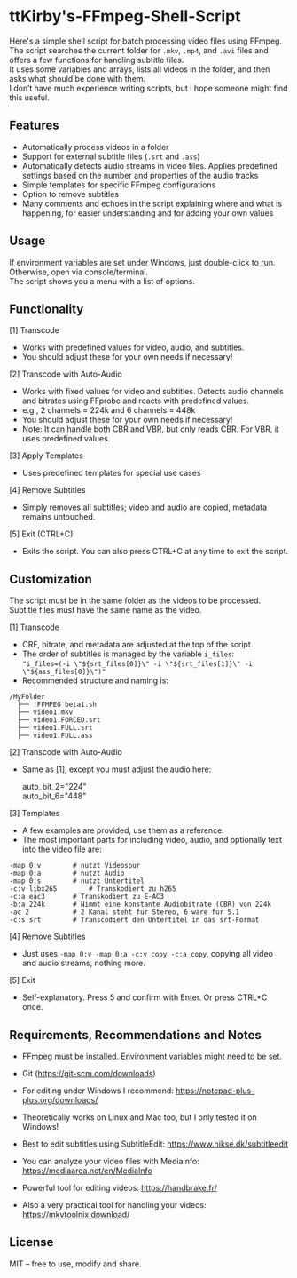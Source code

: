 # ttKirby's-FFmpeg-Shell-Script

Here's a simple shell script for batch processing video files using FFmpeg.  
The script searches the current folder for `.mkv`, `.mp4`, and `.avi` files and offers a few functions for handling subtitle files.  
It uses some variables and arrays, lists all videos in the folder, and then asks what should be done with them.  
I don’t have much experience writing scripts, but I hope someone might find this useful.

## Features

- Automatically process videos in a folder
- Support for external subtitle files (`.srt` and `.ass`)
- Automatically detects audio streams in video files. Applies predefined settings based on the number and properties of the audio tracks
- Simple templates for specific FFmpeg configurations
- Option to remove subtitles
- Many comments and echoes in the script explaining where and what is happening, for easier understanding and for adding your own values

## Usage

If environment variables are set under Windows, just double-click to run. Otherwise, open via console/terminal.  
The script shows you a menu with a list of options.

## Functionality

[1] Transcode  
- Works with predefined values for video, audio, and subtitles.  
- You should adjust these for your own needs if necessary!

[2] Transcode with Auto-Audio  
- Works with fixed values for video and subtitles. Detects audio channels and bitrates using FFprobe and reacts with predefined values.  
- e.g., 2 channels = 224k and 6 channels = 448k  
- You should adjust these for your own needs if necessary!  
- Note: It can handle both CBR and VBR, but only reads CBR. For VBR, it uses predefined values.

[3] Apply Templates  
- Uses predefined templates for special use cases

[4] Remove Subtitles  
- Simply removes all subtitles; video and audio are copied, metadata remains untouched.

[5] Exit (CTRL+C)  
- Exits the script. You can also press CTRL+C at any time to exit the script.

## Customization

The script must be in the same folder as the videos to be processed.  
Subtitle files must have the same name as the video.

[1] Transcode  
- CRF, bitrate, and metadata are adjusted at the top of the script.  
- The order of subtitles is managed by the variable `i_files`:  
  `"i_files=(-i \"${srt_files[0]}\" -i \"${srt_files[1]}\" -i \"${ass_files[0]}\")"`  
- Recommended structure and naming is:

```
/MyFolder
  ├── !FFMPEG beta1.sh
  ├── video1.mkv
  ├── video1.FORCED.srt
  ├── video1.FULL.srt
  ├── video1.FULL.ass
```

[2] Transcode with Auto-Audio  
- Same as [1], except you must adjust the audio here:

    auto_bit_2="224"  
    auto_bit_6="448"

[3] Templates  
- A few examples are provided, use them as a reference.  
- The most important parts for including video, audio, and optionally text into the video file are:


```
-map 0:v		# nutzt Videospur
-map 0:a		# nutzt Audio
-map 0:s 		# nutzt Untertitel
-c:v libx265	    # Transkodiert zu h265
-c:a eac3		# Transkodiert zu E-AC3
-b:a 224k		# Nimmt eine konstante Audiobitrate (CBR) von 224k
-ac 2			# 2 Kanal steht für Stereo, 6 wäre für 5.1
-c:s srt		# Transcodiert den Untertitel in das srt-Format
```

[4] Remove Subtitles  
- Just uses `-map 0:v -map 0:a -c:v copy -c:a copy`, copying all video and audio streams, nothing more.

[5] Exit  
- Self-explanatory. Press 5 and confirm with Enter. Or press CTRL+C once.

## Requirements, Recommendations and Notes

- FFmpeg must be installed. Environment variables might need to be set.
- Git (https://git-scm.com/downloads)
- For editing under Windows I recommend: https://notepad-plus-plus.org/downloads/
- Theoretically works on Linux and Mac too, but I only tested it on Windows!
- Best to edit subtitles using SubtitleEdit: https://www.nikse.dk/subtitleedit
- You can analyze your video files with MediaInfo: https://mediaarea.net/en/MediaInfo

- Powerful tool for editing videos: https://handbrake.fr/
- Also a very practical tool for handling your videos: https://mkvtoolnix.download/

## License

MIT – free to use, modify and share.
